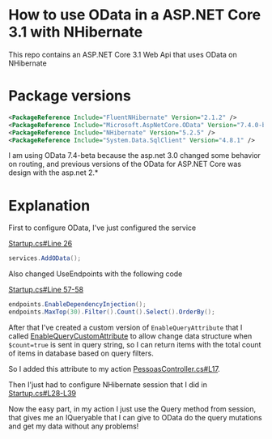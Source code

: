 # How to use OData in a ASP.NET Core 3.1 with NHibernate

This repo contains an ASP.NET Core 3.1 Web Api that uses OData on NHibernate

# Package versions


```xml
<PackageReference Include="FluentNHibernate" Version="2.1.2" />
<PackageReference Include="Microsoft.AspNetCore.OData" Version="7.4.0-beta" />
<PackageReference Include="NHibernate" Version="5.2.5" />
<PackageReference Include="System.Data.SqlClient" Version="4.8.1" />
```
I am using OData 7.4-beta because the asp.net 3.0 changed some behavior on routing, and previous versions of the OData for ASP.NET Core was design with the asp.net 2.*

# Explanation

First to configure OData, I've just configured the service

[Startup.cs#Line 26](https://github.com/AlbertoMonteiro/AspNetCoreWithNHibernateAndOData/blob/cefa477eb0b354d3fca285e4059152fac47d0c15/WebWIthNHibernate/Startup.cs#L26)
```csharp
services.AddOData();
```

Also changed UseEndpoints with the following code

[Startup.cs#Line 57-58](https://github.com/AlbertoMonteiro/AspNetCoreWithNHibernateAndOData/blob/master/WebWIthNHibernate/Startup.cs#L57-L58)
```csharp
endpoints.EnableDependencyInjection();
endpoints.MaxTop(30).Filter().Count().Select().OrderBy();
```

After that I've created a custom version of `EnableQueryAttribute` that I called [EnableQueryCustomAttribute](https://github.com/AlbertoMonteiro/AspNetCoreWithNHibernateAndOData/blob/master/WebWIthNHibernate/Models/EnableQueryCustom.cs#L12-L33) to allow change data structure when `$count=true` is sent in query string, so I can return items with the total count of items in database based on query filters.

So I added this attribute to my action [PessoasController.cs#L17](https://github.com/AlbertoMonteiro/AspNetCoreWithNHibernateAndOData/blob/master/WebWIthNHibernate/Controllers/PessoasController.cs#L17).

Then I'just had to configure NHibernate session that I did in [Startup.cs#L28-L39](https://github.com/AlbertoMonteiro/AspNetCoreWithNHibernateAndOData/blob/master/WebWIthNHibernate/Startup.cs#L28-L39)

Now the easy part, in my action I just use the Query method from session, that gives me an IQueryable that I can give to OData do the query mutations and get my data without any problems!
